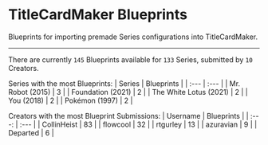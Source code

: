 # TitleCardMaker Blueprints

Blueprints for importing premade Series configurations into TitleCardMaker.

---

There are currently `145` Blueprints available for `133` Series, submitted by `10` Creators.

Series with the most Blueprints:
| Series | Blueprints |
| :--- | :--- |
| Mr. Robot (2015) | 3 |
| Foundation (2021) | 2 |
| The White Lotus (2021) | 2 |
| You (2018) | 2 |
| Pokémon (1997) | 2 |

Creators with the most Blueprint Submissions:
| Username | Blueprints |
| :---: | :--- |
| CollinHeist | 83 |
| flowcool | 32 |
| rtgurley | 13 |
| azuravian | 9 |
| Departed | 6 |
